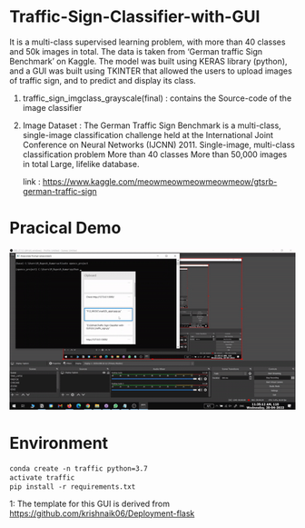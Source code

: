 # Traffic-Sign-Classifier-with-GUI
It is a multi-class supervised learning problem, with more than 40 classes and 50k images in total.
The data is taken from ‘German traffic Sign Benchmark’ on Kaggle. 
The model was built using KERAS library (python), and a GUI was built using TKINTER that allowed the users to upload images of traffic sign, and to predict and display its class.

1. traffic_sign_imgclass_grayscale(final) : contains the Source-code of the image classifier
2. Image Dataset : The German Traffic Sign Benchmark is a multi-class, single-image classification challenge held at the International Joint  Conference on Neural Networks (IJCNN) 2011.
    Single-image, multi-class classification problem
    More than 40 classes
    More than 50,000 images in total
    Large, lifelike database.
    
    link : https://www.kaggle.com/meowmeowmeowmeowmeow/gtsrb-german-traffic-sign
 
# Pracical Demo 

<p align="center">
  <img src="https://github.com/MRK4863/Traffic-Sign-Classifier-with-GUI/blob/master/ezgif.com-gif-maker.gif" alt="Sublime's custom image"/>

</p>
 
[^1]: 


# Environment
    conda create -n traffic python=3.7
    activate traffic
    pip install -r requirements.txt
    

<a name="myfootnote1">1</a>: The template for this GUI is derived from https://github.com/krishnaik06/Deployment-flask
